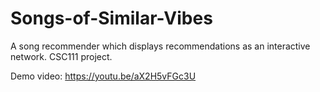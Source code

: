 # Songs-of-Similar-Vibes

A song recommender which displays recommendations as an interactive network. CSC111 project.

Demo video: https://youtu.be/aX2H5vFGc3U
